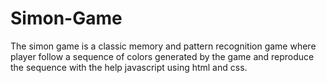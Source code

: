 # Simon-Game
The simon game is a classic memory and pattern recognition game where player follow a sequence of colors generated by the game and reproduce the sequence with the help javascript using html and css.

